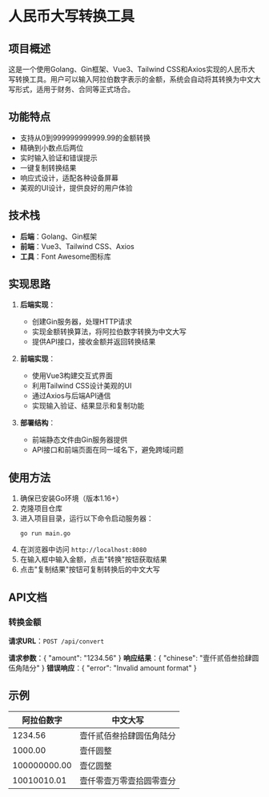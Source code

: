 # 人民币大写转换工具

## 项目概述

这是一个使用Golang、Gin框架、Vue3、Tailwind CSS和Axios实现的人民币大写转换工具。用户可以输入阿拉伯数字表示的金额，系统会自动将其转换为中文大写形式，适用于财务、合同等正式场合。

## 功能特点

- 支持从0到999999999999.99的金额转换
- 精确到小数点后两位
- 实时输入验证和错误提示
- 一键复制转换结果
- 响应式设计，适配各种设备屏幕
- 美观的UI设计，提供良好的用户体验

## 技术栈

- **后端**：Golang、Gin框架
- **前端**：Vue3、Tailwind CSS、Axios
- **工具**：Font Awesome图标库

## 实现思路

1. **后端实现**：
   - 创建Gin服务器，处理HTTP请求
   - 实现金额转换算法，将阿拉伯数字转换为中文大写
   - 提供API接口，接收金额并返回转换结果

2. **前端实现**：
   - 使用Vue3构建交互式界面
   - 利用Tailwind CSS设计美观的UI
   - 通过Axios与后端API通信
   - 实现输入验证、结果显示和复制功能

3. **部署结构**：
   - 前端静态文件由Gin服务器提供
   - API接口和前端页面在同一域名下，避免跨域问题

## 使用方法

1. 确保已安装Go环境（版本1.16+）
2. 克隆项目仓库
3. 进入项目目录，运行以下命令启动服务器：
   ```
   go run main.go
   ```
4. 在浏览器中访问 `http://localhost:8080`
5. 在输入框中输入金额，点击"转换"按钮获取结果
6. 点击"复制结果"按钮可复制转换后的中文大写

## API文档

### 转换金额

**请求URL**：`POST /api/convert`

**请求参数**：{
  "amount": "1234.56"
}
**响应结果**：{
  "chinese": "壹仟贰佰叁拾肆圆伍角陆分"
}
**错误响应**：{
  "error": "Invalid amount format"
}
## 示例

| 阿拉伯数字 | 中文大写 |
|------------|----------|
| 1234.56    | 壹仟贰佰叁拾肆圆伍角陆分 |
| 1000.00    | 壹仟圆整 |
| 100000000.00 | 壹亿圆整 |
| 10010010.01 | 壹仟零壹万零壹拾圆零壹分 |